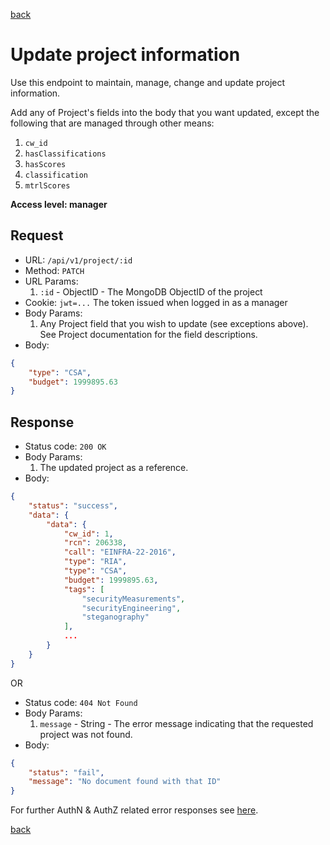 [back](../api.md)

# Update project information

Use this endpoint to maintain, manage, change and update project information.

Add any of Project's fields into the body that you want updated, except the following that are managed through other means:
1. `cw_id`
1. `hasClassifications`
1. `hasScores`
1. `classification`
1. `mtrlScores`

**Access level: manager**

## Request

* URL: `/api/v1/project/:id` 
* Method: `PATCH`
* URL Params: 
    1. `:id` - ObjectID - The MongoDB ObjectID of the project
* Cookie: `jwt=...` The token issued when logged in as a manager
* Body Params: 
    1. Any Project field that you wish to update (see exceptions above). See Project documentation for the field descriptions.
* Body:
```json
{
    "type": "CSA",
    "budget": 1999895.63
}
```

## Response

* Status code: `200 OK`
* Body Params: 
    1. The updated project as a reference.
* Body:
```json
{
    "status": "success",
    "data": {
        "data": {
            "cw_id": 1,
            "rcn": 206338,
            "call": "EINFRA-22-2016",
            "type": "RIA",
            "type": "CSA",
            "budget": 1999895.63,
            "tags": [
                "securityMeasurements",
                "securityEngineering",
                "steganography"
            ],
            ...
        }
    }
}
```

OR

* Status code: `404 Not Found`
* Body Params: 
    1. `message` - String - The error message indicating that the requested project was not found.
* Body:
```json
{
    "status": "fail",
    "message": "No document found with that ID"
}
```

For further AuthN & AuthZ related error responses see [here](../auth/auth_generic_messages.md). 

[back](../api.md)

